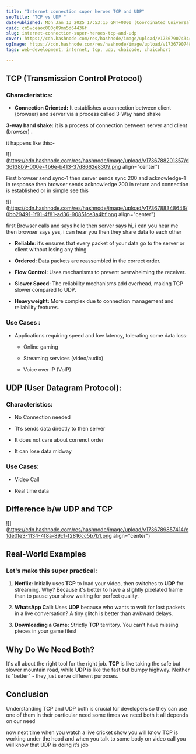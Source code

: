 ```yaml
---
title: "Internet connection super heroes TCP and UDP"
seoTitle: "TCP vs UDP "
datePublished: Mon Jan 13 2025 17:53:15 GMT+0000 (Coordinated Universal Time)
cuid: cm5vceaoc000g09mn5d64436f
slug: internet-connection-super-heroes-tcp-and-udp
cover: https://cdn.hashnode.com/res/hashnode/image/upload/v1736790743443/5a421c7e-9716-48dd-9ecc-4a79c0d8f077.webp
ogImage: https://cdn.hashnode.com/res/hashnode/image/upload/v1736790748124/6ee1a456-31de-45bb-897c-28902e5c1725.webp
tags: web-development, internet, tcp, udp, chaicode, chaicohort

---
```


## **TCP (Transmission Control Protocol)**

### Characteristics:

* **Connection Oriented:** It establishes a connection between client (browser) and server via a process called 3-Way hand shake
    

**3-way hand shake:** it is a process of connection between server and client (browser) .

it happens like this:-

![](https://cdn.hashnode.com/res/hashnode/image/upload/v1736788201357/d36138b9-000e-4b6e-b413-37d8662e8309.png align="center")

First browser send sync-1 then server sends sync 200 and acknowledge-1 in response then browser sends acknowledge 200 in return and connection is established or in simple see this

![](https://cdn.hashnode.com/res/hashnode/image/upload/v1736788348646/0bb29491-1f91-4f81-ad36-90851ce3a4bf.png align="center")

first Browser calls and says hello then server says hi, i can you hear me then browser says yes, i can hear you then they share data to each other

* **Reliable**: it’s ensures that every packet of your data go to the server or client without losing any thing
    
* **Ordered:** Data packets are reassembled in the correct order.
    
* **Flow Control:** Uses mechanisms to prevent overwhelming the receiver.
    
* **Slower Speed:** The reliability mechanisms add overhead, making TCP slower compared to UDP.
    
* **Heavyweight:** More complex due to connection management and reliability features.
    

### Use Cases :

* Applications requiring speed and low latency, tolerating some data loss:
    
    * Online gaming
        
    * Streaming services (video/audio)
        
    * Voice over IP (VoIP)
        
    

## UDP (User Datagram Protocol):

### Characteristics:

* No Connection needed
    
* Tt’s sends data directly to then server
    
* It does not care about correnct order
    
* It can lose data midway
    

### Use Cases:

* Video Call
    
* Real time data
    

## Difference b/w UDP and TCP

![](https://cdn.hashnode.com/res/hashnode/image/upload/v1736789857414/c1de0fe3-1134-4f8a-89c1-f2816cc5b7b1.png align="center")

## Real-World Examples

### Let's make this super practical:

1. **Netflix:** Initially uses **TCP** to load your video, then switches to **UDP** for streaming. Why? Because it's better to have a slightly pixelated frame than to pause your show waiting for perfect quality.
    
2. **WhatsApp Call:** Uses **UDP** because who wants to wait for lost packets in a live conversation? A tiny glitch is better than awkward delays.
    
3. **Downloading a Game:** Strictly **TCP** territory. You can't have missing pieces in your game files!
    

## Why Do We Need Both?

It's all about the right tool for the right job. **TCP** is like taking the safe but slower mountain road, while **UDP** is like the fast but bumpy highway. Neither is "better" - they just serve different purposes.

## Conclusion

Understanding TCP and UDP both is crucial for developers so they can use one of them in their particular need some times we need both it all depends on our need

now next time when you watch a live cricket show you will know TCP is working under the hood and when you talk to some body on video call you will know that UDP is doing it’s job